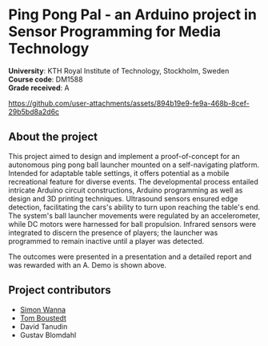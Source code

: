 # Ping Pong Pal - an Arduino project in Sensor Programming for Media Technology 
<b>University</b>: KTH Royal Institute of Technology, Stockholm, Sweden <br>
<b>Course code</b>: DM1588 <br>
<b>Grade received</b>: A <br> 

https://github.com/user-attachments/assets/894b19e9-fe9a-468b-8cef-29b5bd8a2d6c

## About the project
This project aimed to design and implement a proof-of-concept for an autonomous ping pong ball launcher mounted on a self-navigating platform. Intended for adaptable table settings, it offers potential as a mobile recreational feature for diverse events. The developmental process entailed intricate Arduino circuit constructions, Arduino programming as well as design and 3D printing techniques. Ultrasound sensors ensured edge detection, facilitating the cars's ability to turn upon reaching the table's end. The system's ball launcher movements were regulated by an accelerometer, while DC motors were harnessed for ball propulsion. Infrared sensors were integrated to discern the presence of players; the launcher was programmed to remain inactive until a player was detected. <br>

The outcomes were presented in a presentation and a detailed report and was rewarded with an A. Demo is shown above. 

## Project contributors
- [Simon Wanna](https://www.github.com/wannaio)
- [Tom Boustedt](https://www.github.com/tom-bou)
- David Tanudin 
- Gustav Blomdahl
